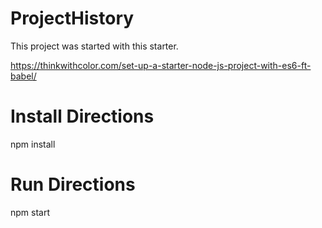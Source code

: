 # ProjectHistory
This project was started with this starter. 

https://thinkwithcolor.com/set-up-a-starter-node-js-project-with-es6-ft-babel/


# Install Directions
npm install

# Run Directions
npm start

